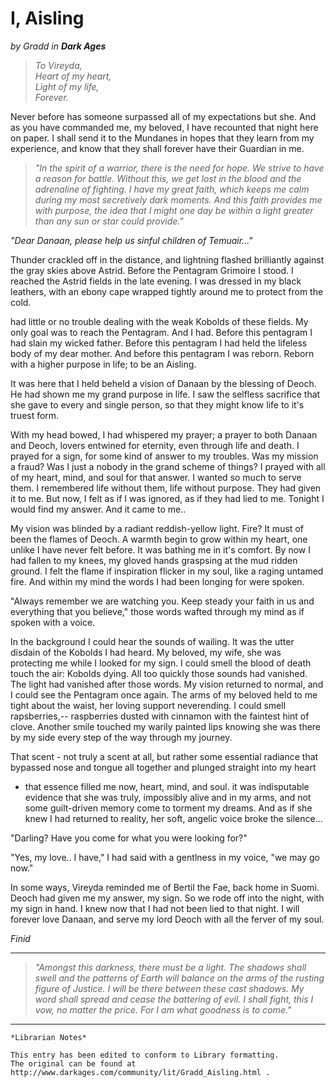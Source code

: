 # I, Aisling

_by Gradd in **Dark Ages**_

> _To Vireyda,  
> Heart of my heart,  
> Light of my life,  
> Forever._

Never before has someone surpassed all of my expectations but she. And as you
have commanded me, my beloved, I have recounted that night here on paper. I
shall send it to the Mundanes in hopes that they learn from my experience, and
know that they shall forever have their Guardian in me.

> _"In the spirit of a warrior, there is the need for hope. We strive to have
> a reason for battle. Without this, we get lost in the blood and the adrenaline
> of fighting. I have my great faith, which keeps me calm during my most
> secretively dark moments. And this faith provides me with purpose, the idea
> that I might one day be within a light greater than any sun or star could
> provide."_

_"Dear Danaan, please help us sinful children of Temuair..."_

Thunder crackled off in the distance, and lightning flashed brilliantly against
the gray skies above Astrid. Before the Pentagram Grimoire I stood. I reached
the Astrid fields in the late evening. I was dressed in my black leathers, with
an ebony cape wrapped tightly around me to protect from the cold.

had little or no trouble dealing with the weak Kobolds of these fields. My only
goal was to reach the Pentagram. And I had. Before this pentagram I had slain
my wicked father. Before this pentagram I had held the lifeless body of my dear
mother. And before this pentagram I was reborn. Reborn with a higher purpose in
life; to be an Aisling.

It was here that I held beheld a vision of Danaan by the blessing of Deoch. He
had shown me my grand purpose in life. I saw the selfless sacrifice that she
gave to every and single person, so that they might know life to it's truest
form.

With my head bowed, I had whispered my prayer; a prayer to both Danaan and
Deoch, lovers entwined for eternity, even through life and death. I prayed for
a sign, for some kind of answer to my troubles. Was my mission a fraud? Was I
just a nobody in the grand scheme of things? I prayed with all of my heart,
mind, and soul for that answer. I wanted so much to serve them. I remembered
life without them, life without purpose. They had given it to me. But now, I
felt as if I was ignored, as if they had lied to me. Tonight I would find my
answer. And it came to me..

My vision was blinded by a radiant reddish-yellow light. Fire? It must of been
the flames of Deoch. A warmth begin to grow within my heart, one unlike I have
never felt before. It was bathing me in it's comfort. By now I had fallen to my
knees, my gloved hands graspsing at the mud ridden ground. I felt the flame if
inspiration flicker in my soul, like a raging untamed fire. And within my mind
the words I had been longing for were spoken.

"Always remember we are watching you. Keep steady your faith in us and
everything that you believe," those words wafted through my mind as if spoken
with a voice.

In the background I could hear the sounds of wailing. It was the utter disdain
of the Kobolds I had heard. My beloved, my wife, she was protecting me while I
looked for my sign. I could smell the blood of death touch the air: Kobolds
dying. All too quickly those sounds had vanished. The light had vanished after
those words. My vision returned to normal, and I could see the Pentagram once
again. The arms of my beloved held to me tight about the waist, her loving
support neverending. I could smell rapsberries,-- raspberries dusted with
cinnamon with the faintest hint of clove. Another smile touched my warily
painted lips knowing she was there by my side every step of the way through my
journey.

That scent - not truly a scent at all, but rather some essential radiance that
bypassed nose and tongue all together and plunged straight into my heart
- that essence filled me now, heart, mind, and soul. it was indisputable
evidence that she was truly, impossibly alive and in my arms, and not some
guilt-driven memory come to torment my dreams. And as if she knew I had
returned to reality, her soft, angelic voice broke the silence...

"Darling? Have you come for what you were looking for?"

"Yes, my love.. I have," I had said with a gentlness in my voice, "we may go
now."

In some ways, Vireyda reminded me of Bertil the Fae, back home in Suomi. Deoch
had given me my answer, my sign. So we rode off into the night, with my sign in
hand. I knew now that I had not been lied to that night. I will forever love
Danaan, and serve my lord Deoch with all the ferver of my soul.

_Finid_

***
> _"Amongst this darkness, there must be a light. The shadows shall swell and
> the patterns of Earth will balance on the arms of the rusting figure of
> Justice. I will be there between these cast shadows. My word shall spread and
> cease the battering of evil. I shall fight, this I vow, no matter the price.
> For I am what goodness is to come."_

***

```
*Librarian Notes*

This entry has been edited to conform to Library formatting.
The original can be found at http://www.darkages.com/community/lit/Gradd_Aisling.html .
```
